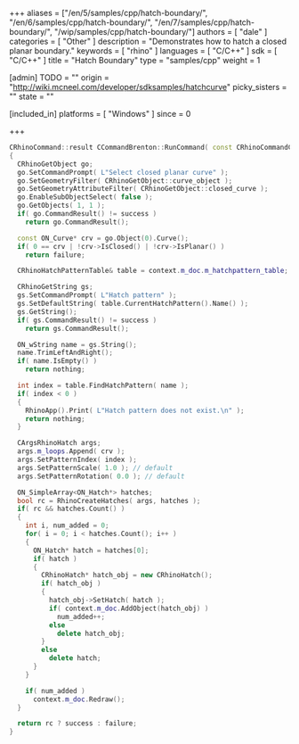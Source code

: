 +++
aliases = ["/en/5/samples/cpp/hatch-boundary/", "/en/6/samples/cpp/hatch-boundary/", "/en/7/samples/cpp/hatch-boundary/", "/wip/samples/cpp/hatch-boundary/"]
authors = [ "dale" ]
categories = [ "Other" ]
description = "Demonstrates how to hatch a closed planar boundary."
keywords = [ "rhino" ]
languages = [ "C/C++" ]
sdk = [ "C/C++" ]
title = "Hatch Boundary"
type = "samples/cpp"
weight = 1

[admin]
TODO = ""
origin = "http://wiki.mcneel.com/developer/sdksamples/hatchcurve"
picky_sisters = ""
state = ""

[included_in]
platforms = [ "Windows" ]
since = 0

+++

```cpp
CRhinoCommand::result CCommandBrenton::RunCommand( const CRhinoCommandContext& context )
{
  CRhinoGetObject go;
  go.SetCommandPrompt( L"Select closed planar curve" );
  go.SetGeometryFilter( CRhinoGetObject::curve_object );
  go.SetGeometryAttributeFilter( CRhinoGetObject::closed_curve );
  go.EnableSubObjectSelect( false );
  go.GetObjects( 1, 1 );
  if( go.CommandResult() != success )
    return go.CommandResult();

  const ON_Curve* crv = go.Object(0).Curve();
  if( 0 == crv | !crv->IsClosed() | !crv->IsPlanar() )
    return failure;

  CRhinoHatchPatternTable& table = context.m_doc.m_hatchpattern_table;

  CRhinoGetString gs;
  gs.SetCommandPrompt( L"Hatch pattern" );
  gs.SetDefaultString( table.CurrentHatchPattern().Name() );
  gs.GetString();
  if( gs.CommandResult() != success )
    return gs.CommandResult();

  ON_wString name = gs.String();
  name.TrimLeftAndRight();
  if( name.IsEmpty() )
    return nothing;

  int index = table.FindHatchPattern( name );
  if( index < 0 )
  {
    RhinoApp().Print( L"Hatch pattern does not exist.\n" );
    return nothing;
  }

  CArgsRhinoHatch args;
  args.m_loops.Append( crv );
  args.SetPatternIndex( index );
  args.SetPatternScale( 1.0 ); // default
  args.SetPatternRotation( 0.0 ); // default

  ON_SimpleArray<ON_Hatch*> hatches;
  bool rc = RhinoCreateHatches( args, hatches );
  if( rc && hatches.Count() )
  {
    int i, num_added = 0;
    for( i = 0; i < hatches.Count(); i++ )
    {
      ON_Hatch* hatch = hatches[0];
      if( hatch )
      {
        CRhinoHatch* hatch_obj = new CRhinoHatch();
        if( hatch_obj )
        {
          hatch_obj->SetHatch( hatch );
          if( context.m_doc.AddObject(hatch_obj) )
            num_added++;
          else
            delete hatch_obj;
        }
        else
          delete hatch;
      }
    }

    if( num_added )
      context.m_doc.Redraw();
  }

  return rc ? success : failure;
}
```

